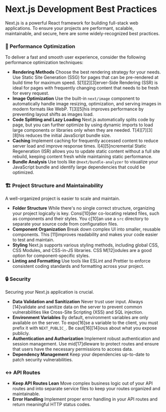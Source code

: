 
# Next.js Development Best Practices

Next.js is a powerful React framework for building full-stack web applications. To ensure your projects are performant, scalable, maintainable, and secure, here are some widely-recognized best practices.

### 🚀 Performance Optimization

To deliver a fast and smooth user experience, consider the following performance optimization techniques:

*   **Rendering Methods** Choose the best rendering strategy for your needs. Use Static Site Generation (SSG) for pages that can be pre-rendered at build time for maximum speed. S[1][2][3]erver-Side Rendering (SSR) is ideal for pages with frequently changing content that needs to be fresh for every request.
*   **Image Optimization** Use the built-in `next/image` component to automatically handle image resizing, optimization, and serving images in modern formats like WebP. T[3][5]his improves performance by preventing layout shifts as images load.
*   **Code Splitting and Lazy Loading** Next.js automatically splits code by page, but you can further optimize by using dynamic imports to load large components or libraries only when they are needed. T[4][7][3][8]his reduces the initial JavaScript bundle size.
*   **Caching** Implement caching for frequently accessed content to reduce server load and improve response times. I[4][5]ncremental Static Regeneration (ISR) allows you to update static content without a full site rebuild, keeping content fresh while maintaining static performance.
*   **Bundle Analysis** Use tools like `@next/bundle-analyzer` to visualize your JavaScript bundle and identify large dependencies that could be optimized.

### 🏗️ Project Structure and Maintainability

A well-organized project is easier to scale and maintain.

*   **Folder Structure** While there's no single correct structure, organizing your project logically is key. Consi[10]der co-locating related files, such as components and their styles. You c[10]an use a `src` directory to separate your source code from configuration files.
*   **Component Organization** Break down complex UI into smaller, reusable components. This [11]improves readability and makes your code easier to test and maintain.
*   **Styling** Next.js supports various styling methods, including global CSS, CSS Modules, and CSS-in-JS libraries. CSS M[12]odules are a good option for component-specific styles.
*   **Linting and Formatting** Use tools like ESLint and Prettier to enforce consistent coding standards and formatting across your project.

### 🔒 Security

Securing your Next.js application is crucial.

*   **Data Validation and Sanitization** Never trust user input. Always [14]validate and sanitize data on the server to prevent common vulnerabilities like Cross-Site Scripting (XSS) and SQL injection.
*   **Environment Variables** By default, environment variables are only available on the server. To expo[16]se a variable to the client, you must prefix it with `NEXT_PUBLIC_`. Be caut[16][14]ious about what you expose publicly.
*   **Authentication and Authorization** Implement robust authentication and session management. Use mid[17]dleware to protect routes and ensure that users have the necessary permissions to access data.
*   **Dependency Management** Keep your dependencies up-to-date to patch security vulnerabilities.

### ↔️ API Routes

*   **Keep API Routes Lean** Move complex business logic out of your API routes and into separate service files to keep your routes organized and maintainable.
*   **Error Handling** Implement proper error handling in your API routes and return meaningful HTTP status codes.
